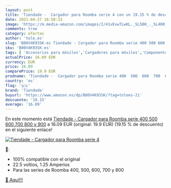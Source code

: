 ```yaml
---
layout: post
title: 'Tiendade -  Cargador para Roomba serie 4 con un 19.15 % de descuento'
date: 2021-04-27 16:50:33
image: 'https://m.media-amazon.com/images/I/41vEvwTLwKL._SL500_._SL400_.jpg'
comments: true
category: ofertas
author: 'tole.es'
slug: 'B00V4K93SK-es Tiendade - Cargador para Roomba serie 400 500 600 700 800...'
sku: 'B00V4K93SK-es'
tags: [ 'Accesorios para móviles','Cargadores para móviles','Componentes','Comunicación móvil y accesorios','Dispositivos internos','Electrónica','Fuentes de alimentación','Hogar y cocina','Informática','roomba','tiendade', ]
actualPrice: 16.09 EUR
currency: EUR
price: 16.09
comparePrice: 19.9 EUR
prodname: 'Tiendade -  Cargador para Roomba serie 400  500  600  700  800 y 900'
country: 'es'
flag: '🇪🇸'
brand: 'Tiendade'
buyurl: 'https://www.amazon.es/dp/B00V4K93SK/?tag=tolees-21'
descuento: '19.15'
average: '16.09'
---
```


En este momento está [Tiendade -  Cargador para Roomba serie 400  500  600  700  800 y 900](https://www.amazon.es/dp/B00V4K93SK/?tag=tolees-21) a 16.09 EUR (original: 19.9 EUR) (19.15 %  de descuento) en el siguiente enlace!

[![Tiendade -  Cargador para Roomba serie 4](https://m.media-amazon.com/images/I/41vEvwTLwKL._SL500_._SL400_.jpg)](https://www.amazon.es/dp/B00V4K93SK/?tag=tolees-21)

🔎:

- 100% compatible con el original
- 22.5 voltios, 1.25 Amperios
- Para las series de Roomba 400, 500, 600, 700 y 800

[🛒 Aquí!!!](https://www.amazon.es/dp/B00V4K93SK/?tag=tolees-21)

